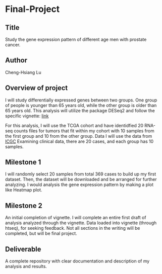 # Final-Project
## Title

Study the gene expression pattern of different age men with prostate cancer.

## Author

Cheng-Hsiang Lu

## Overview of project

I will study differentially expressed genes between two groups. One group of people is younger than 65 years old, while the other group is older than 65 years old. This analysis will utilize the package DESeq2 and follow the specific vignette: 
[link](http://bioconductor.org/packages/release/bioc/vignettes/DESeq2/inst/doc/DESeq2.html)

For this analysis, I will use the TCGA cohort and have identidfied 20 RNA-seq counts files for tumors that fit within my cohort with 10 samples from the first group and 10 from the other group.
Data
I will use the data from [ICGC](https://dcc.icgc.org/.) Examining clinical data, there are 20 cases, and each group has 10 samples.

## Milestone 1

I will randomly select 20 samples from total 369 cases to build up my first dataset. Then, the dataset will be downloaded and be arranged for further analyzing. I would analysis the gene expression pattern by making a plot like Heatmap plot. 

## Milestone 2

An initial completion of vignette. I will complete an entire first draft of analysis analyzed through the vignette. Data loaded into vignette (through htseq), for seeking feedback. Not all sections in the writing will be completed, but will be final project.

## Deliverable

A complete repository with clear documentation and description of my analysis and results.
